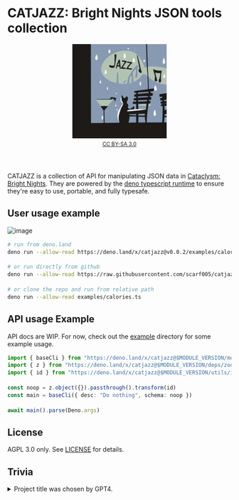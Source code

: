 # CATJAZZ: Bright Nights JSON tools collection

<header align="center">
  <figure>
    <img src="./catjazz.svg" width="50%">
    <figcaption>
      <small><a rel="license" href="https://creativecommons.org/licenses/by-sa/3.0/">CC BY-SA 3.0</a></small>
    </figcaption>
  </figure>
</header>

CATJAZZ is a collection of API for manipulating JSON data in [Cataclysm: Bright Nights][CBN]. They are powered by the [deno typescript runtime][deno] to ensure they're easy to use, portable, and fully typesafe.

## User usage example

![image](https://github.com/scarf005/catjazz/assets/54838975/ff3f1082-f0ca-4c09-a75c-0053a3776d06)

```sh
# run from deno.land
deno run --allow-read https://deno.land/x/catjazz@v0.0.2/examples/calories.ts

# or run directly from github
deno run --allow-read https://raw.githubusercontent.com/scarf005/catjazz/af3707339a21c55b6f52ab758508588d45c6a756/examples/calories.ts

# or clone the repo and run from relative path
deno run --allow-read examples/calories.ts
```

## API usage Example

API docs are WIP. For now, check out the [example](./examples) directory for some example usage.

```ts
import { baseCli } from "https://deno.land/x/catjazz@$MODULE_VERSION/mod.ts"
import { z } from "https://deno.land/x/catjazz@$MODULE_VERSION/deps/zod.ts"
import { id } from "https://deno.land/x/catjazz@$MODULE_VERSION/utils/id.ts"

const noop = z.object({}).passthrough().transform(id)
const main = baseCli({ desc: "Do nothing", schema: noop })

await main().parse(Deno.args)
```

## License

AGPL 3.0 only. See [LICENSE](LICENSE) for details.

[deno]: https://deno.land
[CBN]: https://github.com/cataclysmbnteam/Cataclysm-BN

## Trivia

<details><summary>Project title was chosen by GPT4.</summary>

## Cataclysm: Bright Nights Acronyms

### You

could you make 20 idea for catchy acronym for `Cataclysm: Bright Nights JSON Manipulation Programme`

### ChatGPT

Certainly, here are 20 acronym ideas for `Cataclysm: Bright Nights JSON Manipulation Programme`:

1. CBNJUMP: Cataclysm Bright Nights JSON Universal Manipulation Programme
2. BRIGHTJAM: Bright Nights' Interactive Greatly Handy Tool: JSON Altering Mechanism
3. BRIGHTJUMP: Bright Nights' Reliable Interface for Game-oriented Handling Technology: JSON Unifying Manipulation Programme
4. BNCJAM: Bright Nights Cataclysm JSON Adjusting Machine
5. CATJAMP: Cataclysm Advanced Technology JSON Altering Mechanism Programme
6. NIGHTJAM: Nights' Intelligent Game Handler Technology: JSON Adjusting Module
7. BNMAGIC: Bright Nights' Module for Automated Game Interface Coding
8. CBNJIMP: Cataclysm Bright Nights JSON Innovative Manipulation Programme
9. PROJCAT: Programme for Robust Optimization of JSON in Cataclysm: Bright Nights
10. JUMPINCAT: JSON Unifying Manipulation Programme in Cataclysm: Bright Nights
11. NIGHTCAMP: Nights' Intelligent Game Handler Technology: Cataclysm Advanced Manipulation Programme
12. BRIGHTMOD: Bright Nights' Reliable Interface for Game Technology: Optimized Developer module
13. CBNJACK: Cataclysm Bright Nights JSON Automation and Coding Kit
14. BNCJSON: Bright Nights Cataclysm JSON Optimization Nexus
15. JUMPBNC: JSON Unifying Manipulation Programme for Bright Nights Cataclysm
16. JAMBNIGHT: JSON Altering Module for Bright Nights' Interactive Game Technology
17. CATJEM: Cataclysm Advanced Technology JSON Editing Mechanism
18. JESTER: JSON Editing Software for Technological Enhancement and Refactoring (in Bright Nights Cataclysm)
19. CATJAZZ: Cataclysm's Advanced Tool for JSON Alterations with Zero hassle and Zero bugs.
20. CBNJOY: Cataclysm Bright Nights' JSON Optimizer for You.

Remember that the best acronym should not only be catchy, but also convey the purpose and benefits of your programme to its potential users.

</details>
